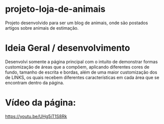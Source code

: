 # projeto-loja-de-animais
Projeto desenvolvido para ser um blog de animais, onde são postados artigos sobre animais de estimação.
# Ideia Geral / desenvolvimento
Desenvolvi somente a página principal com o intuito de demonstrar formas customização de áreas que a compõem, aplicando diferentes cores de fundo, tamanho de escrita e bordas, além de uma maior customização dos de LINKS, os quais recebem diferentes características em cada área que se encontram dentro da página.

# Vídeo da página:
https://youtu.be/UHg5iT1S8Rk
